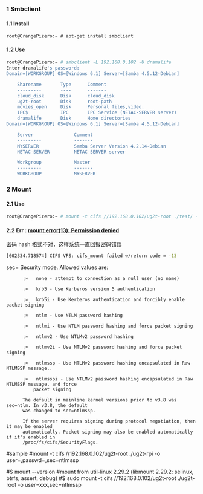 ### 1 Smbclient
#### 1.1 Install
```shell
root@OrangePizero:~ # apt-get install smbclient
```
#### 1.2 Use
```bash
root@OrangePizero:~ # smbclient -L 192.168.0.102 -U dramalife
Enter dramalife's password:
Domain=[WORKGROUP] OS=[Windows 6.1] Server=[Samba 4.5.12-Debian]

	Sharename       Type      Comment
	---------       ----      -------
	cloud_disk      Disk      cloud_disk
	ug2t-root       Disk      root-path
	movies_open     Disk      Personal files,video.
	IPC$            IPC       IPC Service (NETAC-SERVER server)
	dramalife       Disk      Home directories
Domain=[WORKGROUP] OS=[Windows 6.1] Server=[Samba 4.5.12-Debian]

	Server               Comment
	---------            -------
	MYSERVER             Samba Server Version 4.2.14-Debian
	NETAC-SERVER         NETAC-SERVER server

	Workgroup            Master
	---------            -------
	WORKGROUP            MYSERVER

```
### 2 Mount
#### 2.1 Use
```bash
root@OrangePizero:~ # mount -t cifs //192.168.0.102/ug2t-root ./test/ -o user=***,passwd=***,sec=***
```
#### 2.2 Err : [mount error(13): Permission denied](https://blog.csdn.net/jingxia2008/article/details/50218933/)
密码 hash 格式不对，这样系统一直回报密码错误  
```bash
[602334.718574] CIFS VFS: cifs_mount failed w/return code = -13
```
sec=
          Security mode. Allowed values are:

          ¡¤   none - attempt to connection as a null user (no name)

          ¡¤   krb5 - Use Kerberos version 5 authentication

          ¡¤   krb5i - Use Kerberos authentication and forcibly enable packet signing

          ¡¤   ntlm - Use NTLM password hashing

          ¡¤   ntlmi - Use NTLM password hashing and force packet signing

          ¡¤   ntlmv2 - Use NTLMv2 password hashing

          ¡¤   ntlmv2i - Use NTLMv2 password hashing and force packet signing

          ¡¤   ntlmssp - Use NTLMv2 password hashing encapsulated in Raw NTLMSSP message..

          ¡¤   ntlmsspi - Use NTLMv2 password hashing encapsulated in Raw NTLMSSP message, and force
              packet signing

          The default in mainline kernel versions prior to v3.8 was sec=ntlm. In v3.8, the default
          was changed to sec=ntlmssp.

          If the server requires signing during protocol negotiation, then it may be enabled
          automatically. Packet signing may also be enabled automatically if it's enabled in
          /proc/fs/cifs/SecurityFlags.

#sample
#mount -t cifs //192.168.0.102/ug2t-root ./ug2t-rpi -o user=,passwd=,sec=ntlmssp



#$ mount --version
#mount from util-linux 2.29.2 (libmount 2.29.2: selinux, btrfs, assert, debug)
#$ sudo mount -t cifs //192.168.0.102/ug2t-root ./ug2t-root -o user=xxx,sec=ntlmssp

